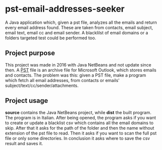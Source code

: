 # pst-email-addresses-seeker
A Java application which, given a pst file, analyzes all the emails and return every email address found. These are taken from contacts, email subject, email text, email cc and email sender. A blacklilst of email domains or a folders targeted test could be performed too.

## Project purpose
This project was made in 2016 with Java NetBeans and not update since then. A [PST](https://en.wikipedia.org/wiki/Personal_Storage_Table) file is an archive file for Microsoft Outlook, which stores emails and contacts. The problem was this: given a PST file, make a program which fetch all email addresses, from contacts or emails' subject/text/cc/sender/attachments.

## Project usage
__source__ contains the Java NetBeans project, while __dist__ the built program. The program is in Italian. After being opened, the program asks if you want to create or update a blacklist csv which contains all the email domains to skip. After that it asks for the path of the folder and then the name without extension of the pst file to read. Then it asks if you want to scan the full pst file or only some directories. In conclusion it asks where to save the csv result and saves it.
